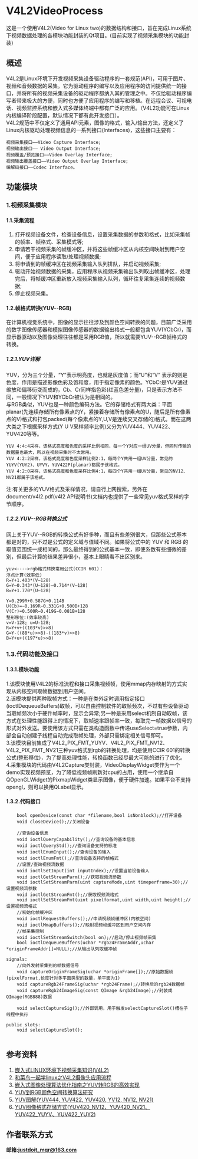# V4L2VideoProcess
这是一个使用V4L2(Video for Linux two)的数据结构和接口，旨在完成Linux系统下视频数据处理的各模块功能封装的Qt项目。(目前实现了视频采集模块的功能封装)

## 概述
V4L2是Linux环境下开发视频采集设备驱动程序的一套规范(API)，可用于图片、视频和音频数据的采集。它为驱动程序的编写以及应用程序的访问提供统一的接口，并将所有的视频采集设备的驱动程序都纳入其的管理之中。不仅给驱动程序编写者带来极大的方便，同时也方便了应用程序的编写和移植。在远程会议、可视电话、视频监控系统和嵌入式多媒体终端中都有广泛的应用。（V4L2功能可在Linux内核编译阶段配置，默认情况下都有此开发接口）。  
V4L2规范中不仅定义了通用API元素，图像的格式，输入/输出方法，还定义了Linux内核驱动处理视频信息的一系列接口(Interfaces)，这些接口主要有：  
```
视频采集接口——Video Capture Interface;
视频输出接口—— Video Output Interface;
视频覆盖/预览接口——Video Overlay Interface;
视频输出覆盖接口——Video Output Overlay Interface;
编解码接口——Codec Interface。
```
## 功能模块
### 1.视频采集模块
#### 1.1.采集流程
1. 打开视频设备文件，检查设备信息，设置采集数据的参数和格式，比如采集帧的帧率、帧格式、采集模式等;
2. 申请若干视频采集的帧缓冲区，并将这些帧缓冲区从内核空间映射到用户空间，便于应用程序读取/处理视频数据;
3. 将申请到的帧缓冲区在视频采集输入队列排队，并启动视频采集;
4. 驱动开始视频数据的采集，应用程序从视频采集输出队列取出帧缓冲区，处理完后，将帧缓冲区重新放入视频采集输入队列，循环往复采集连续的视频数据;
5. 停止视频采集。

#### 1.2.帧格式转换(YUV--RGB)
在计算机视觉系统中，图像的显示往往涉及到颜色空间转换的问题，目前广泛采用的数字图像传感器和模拟图像传感器的数据输出格式一般都包含YUV(YCbCr)，而显示器驱动以及图像处理往往都是采用RGB值，所以就需要YUV--RGB帧格式的转换。  
##### 1.2.1.YUV详解
YUV，分为三个分量，“Y”表示明亮度，也就是灰度值；而“U”和“V” 表示的则是色度，作用是描述影像色彩及饱和度，用于指定像素的颜色。YCbCr是YUV通过缩放和偏移衍变而成的，Cb、Cr同样指色彩(红蓝色差分量)，只是表示方法不同，一般情况下YUV和YCbCr被认为是相同的。  
与RGB类似，YUV也是一种颜色编码方法。它的存储格式有两大类：平面planar(先连续存储所有像素点的Y，紧接着存储所有像素点的U，随后是所有像素点的V)格式和打包packed(每个像素点的Y,U,V是连续交叉存储的)格式。而在这两大类之下根据采样方式(Y U V采样频率比例)又分为YUV444、YUV422、YUV420等等。  
```
YUV 4:4:4采样，该格式亮度和色度的采样比例相同，每一个Y对应一组UV分量，但同时传输的数据量也最大，所以在视频采集时不太常用。
YUV 4:2:2采样，该格式亮度和色度采样比例2:1，每两个Y共用一组UV分量，常见的YUYV(YUY2)、UYVY，YUV422P(planar)都属于该格式。
YUV 4:2:0采样，该格式亮度和色度采样比例4:1，每四个Y共用一组UV分量，常见的NV12、NV21都属于该格式。
```
注:有关更多的YUV格式及采样情况，请自行上网搜索，另外在document/v4l2.pdf(v4l2 API说明书)文档内也提供了一些常见yuv格式采样的字节顺序。
##### 1.2.2.YUV--RGB转换公式
网上关于YUV--RGB的转换公式有好多种，而且有些差别很大，但那些公式基本都是对的，只不过是公式的定义域与值域不同。如果将公式中的 YUV 和 RGB 的取值范围统一成相同的，那么最终得到的公式基本一致，即便系数有些细微的差别，但最后计算的结果差异很小，基本上眼睛看不出区别来。
```
yuv<---->rgb格式转换常用公式(CCIR 601)：
浮点计算(效率低) 
R=Y+1.403*(V−128)
G=Y–0.343*(U–128)–0.714*(V–128)
B=Y+1.770*(U–128)

Y=0.299R+0.587G+0.114B
U(Cb)=−0.169R−0.331G+0.500B+128
V(Cr)=0.500R−0.419G−0.081B+128
整形移位:(效率较高)
v=V-128; u=U-128;
R=Y+v+((103*v)>>8)
G=Y-((88*u)>>8)-((183*v)>>8)
B=Y+u+((197*u)>>8)
```
### 1.3.代码功能及接口  
#### 1.3.1.模块功能
1.该模块使用V4L2的标准流程和接口采集视频帧，使用mmap内存映射的方式实现从内核空间取帧数据到用户空间。  
2.该模块提供两种取帧方式：一种是在类外定时调用指定接口(ioctlDequeueBuffers)取帧，可以自由控制软件的取帧频次，不过有些设备驱动当取帧频次小于硬件帧率时，显示会异常;另一种是采用select机制自动取帧，该方式在处理性能跟得上的情况下，取帧速率跟帧率一致，每取完一帧数据以信号的形式对外发送。要使用该方式只需在类构造函数中传递useSelect=true参数，内部会自动创建子线程自动完成取帧处理，外部只需绑定相关信号即可。  
3.该模块目前集成了V4L2_PIX_FMT_YUYV、V4L2_PIX_FMT_NV12、V4L2_PIX_FMT_NV21三种yuv格式到rgb的转换处理，均是使用CCIR 601的转换公式(整形移位)，为了提高处理性能，转换函数已经尽最大可能的进行了优化。  
4.采集模块的代码由V4L2Capture类封装，VideoDisplayWidget类作为一个demo实现视频预览，为了降低视频帧刷新对cpu的占用，使用一个继承自QOpenGLWidget的PixmapWidget类显示图像，便于硬件加速。如果平台不支持opengl，则可以换用QLabel显示。
#### 1.3.2.代码接口  
```
    bool openDevice(const char *filename,bool isNonblock);//打开设备
    void closeDevice();//关闭设备

    //查询设备信息
    void ioctlQueryCapability();//查询设备的基本信息
    void ioctlQueryStd();//查询设备支持的标准
    void ioctlEnumInput();//查询设备的输入
    void ioctlEnumFmt();//查询设备支持的帧格式
    //设置/查询视频流数据
    void ioctlSetInput(int inputIndex);//设置当前设备输入
    void ioctlGetStreamParm();//获取视频流参数
    void ioctlSetStreamParm(uint captureMode,uint timeperframe=30);//设置视频流参数
    void ioctlGetStreamFmt();//获取视频流格式
    void ioctlSetStreamFmt(uint pixelformat,uint width,uint height);//设置视频流格式
    //初始化帧缓冲区
    void ioctlRequestBuffers();//申请视频帧缓冲区(内核空间)
    void ioctlMmapBuffers();//映射视频帧缓冲区到用户空间内存
    //帧采集控制
    void ioctlSetStreamSwitch(bool on);//启动/停止视频帧采集
    bool ioctlDequeueBuffers(uchar *rgb24FrameAddr,uchar *originFrameAddr[]=NULL);//从输出队列取缓冲帧

signals:
    //向外发射采集到的帧数据信号
    void captureOriginFrameSig(uchar *originFrame[]);//原始数据帧(pixelFormat,长度针对多平面类型的数量，单平面为1)
    void captureRgb24FrameSig(uchar *rgb24Frame);//转换后的rgb24数据帧
    void captureRgb24ImageSig(const QImage &rgb24Image);//封装成QImage(RGB888)数据

    void selectCaptureSig();//外部调用，用于触发selectCaptureSlot()槽在子线程中执行

public slots:
    void selectCaptureSlot();
    
```

## 参考资料
1. [嵌入式LINUX环境下视频采集知识(V4L2)](http://blog.chinaunix.net/uid-11765716-id-2855735.html)  
2. [和菜鸟一起学linux之V4L2摄像头应用流程](https://blog.csdn.net/eastmoon502136/article/details/8190262)  
3. [嵌入式图像处理算法优化指南之YUV转RGB的高效实现](http://blog.sina.com.cn/s/blog_1368ebb6d0102vujd.html)  
4. [YUV到RGB颜色空间转换算法研究](https://wenku.baidu.com/view/f57562ec04a1b0717fd5ddae.html)  
5. [YUV图解(YUV444, YUV422, YUV420, YV12, NV12, NV21)](https://blog.csdn.net/xjhhjx/article/details/80291465)  
6. [YUV图像格式存储方式(YUV420_NV12、YUV420_NV21、YUV422_YUYV、YUV422_YUY2)](https://blog.csdn.net/u012633319/article/details/95669597)

## 作者联系方式
**邮箱:justdoit_mqr@163.com**  
